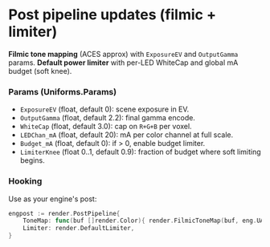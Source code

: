 # Post pipeline updates (filmic + limiter)

**Filmic tone mapping** (ACES approx) with `ExposureEV` and `OutputGamma` params.
**Default power limiter** with per-LED WhiteCap and global mA budget (soft knee).

### Params (Uniforms.Params)
- `ExposureEV` (float, default 0): scene exposure in EV.
- `OutputGamma` (float, default 2.2): final gamma encode.
- `WhiteCap` (float, default 3.0): cap on `R+G+B` per voxel.
- `LEDChan_mA` (float, default 20): mA per color channel at full scale.
- `Budget_mA` (float, default 0): if > 0, enable budget limiter.
- `LimiterKnee` (float 0..1, default 0.9): fraction of budget where soft limiting begins.

### Hooking
Use as your engine's post:
```go
engpost := render.PostPipeline{
    ToneMap: func(buf []render.Color){ render.FilmicToneMap(buf, eng.UActive) },
    Limiter: render.DefaultLimiter,
}
```
